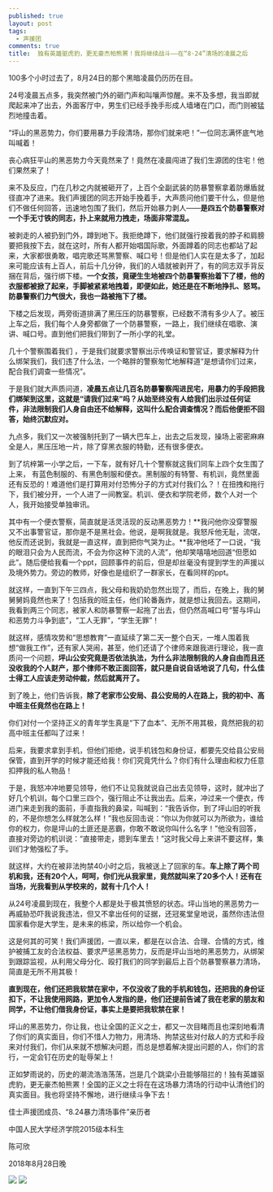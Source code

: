 ```yaml
---
published: true
layout: post
tags:
  - 声援团
comments: true
title:  独有英雄驱虎豹，更无豪杰帕熊罴！我将继续战斗——在“8·24”清场的凌晨之后
---
```


100多个小时过去了，8月24日的那个黑暗凌晨仍历历在目。

24号凌晨五点多，我突然被门外的砸门声和叫嚷声惊醒。来不及多想，我当即就爬起来冲了出去，外面客厅中，男生们已经手挽手形成人墙堵在门口，而门则被猛烈地撞击着。

“坪山的黑恶势力，你们要用暴力手段清场，那你们就来吧！”一位同志满怀底气地叫喊着！

丧心病狂平山的黑恶势力今天竟然来了！竟然在凌晨闯进了我们生源团的住宅！他们果然来了！

来不及反应，门在几秒之内就被砸开了，上百个全副武装的防暴警察拿着防爆盾就径直冲了进来。我们声援团的同志开始手挽着手，大声质问他们要干什么，但是他们不做任何回答，迅速地包围了我们，然后开始暴力剥人——**是四五个防暴警察对一个手无寸铁的同志，扑上来就用力拽走，场面非常混乱。**

被剥走的人被扔到门外，蹲到地下。我拒绝蹲下，他们就强行按着我的脖子和肩膀要把我按下去，就在这时，所有人都开始唱国际歌，外面蹲着的同志也都站了起来，大家都很勇敢，唱完歌还骂黑警察、喊口号！但是他们人实在是太多了，加起来可能应该有上百人，前后十几分钟，我们的人墙就被剥开了，有的同志双手背反捆在背后，强行绑下楼。**一个女孩，竟硬生生地被四个防暴警察抬着下了楼，他的衣服都被掀了起来，手脚被紧紧地拽着，即便如此，她还是在不断地挣扎、怒骂。防暴警察们力气很大，我也一路被拖下了楼。**

下楼之后发现，两旁街道排满了黑压压的防暴警察，已经数不清有多少人了。被压上车之后，我们每个人身旁都做了一个防暴警察，一路上，我们继续在唱歌、演讲、喊口号。直到他们把我们带到了一所小学的礼堂。

几十个警察围着我们 ，于是我们就要求警察出示传唤证和警官证，要求解释为什么绑架我们，我们违了什么法，一个略胖的警察匆忙地解释道“是想请你们过来，配合我们调查一些情况”。

于是我们就大声质问道，**凌晨五点让几百名防暴警察闯进民宅，用暴力的手段把我们绑架到这里，这就是“请我们过来”吗？从始至终没有人给我们出示过任何证件，非法限制我们人身自由还不给解释，这叫什么配合调查情况？而后他便拒不回答，始终沉默应对。**

九点多，我们又一次被强制托到了一辆大巴车上，出去之后发现，操场上密密麻麻全是人，黑压压地一片，除了穿黑衣服的特勤，还有很多便衣。

到了坑梓第一小学之后，一下车，就有好几十个警察就这我们同车上四个女生围了上来，
有蓝色制服的、有黑色制服和便衣。黑制服的有特警、有机训，竟然里面还有反恐的！难道他们是打算用对付恐怖分子的方式对付我们么？！在扭拽和拖行下，我们被分开，一个人进了一间教室。机训、便衣和学院老师，数个人对一个人，我开始接受单独审讯。

其中有一个便衣警察，简直就是活灵活现的反动黑恶势力！**我问他你没穿警服又不出事警官证，那你是不是黑社会。他说，是啊我就是。我怒斥他无耻，流氓，他反而还说到，我就是一直这样，直到把你气哭为止。**我冲他呸了一口说，“我的眼泪只会为人民而流，不会为你这种下流的人流”，他却笑嘻嘻地回道“但愿如此”。随后便给我看一个ppt，回顾事件的前后，但是却丝毫没有提到学生的声援以及境外势力。旁边的教师，好像也是组织了一群家长，在看同样的ppt。

就这样，一直到下午三四点，我父母和我奶奶忽然出现了，而后，在晚上，我的舅舅舅妈竟然也来了！包括我的班主任，他们轮番轰炸，就是想让我回去。这期间，我看到两三个同志，被家人和防暴警察一起拖了出去，但仍然高喊口号“誓与坪山和恶势力斗争到底”，“工人无罪”，“学生无罪”！

就这样，感情攻势和“思想教育”一直延续了第二天一整个白天，一堆人围着我想“做我工作”，还有家人哭闹，甚至，他们还请了个律师来跟我进行理论，我一直质问一个问题，**坪山公安究竟是否依法执法，为什么非法限制我的人身自由而且还没收我的个人财产，那个律师不敢正面回答，就只是自说自话地说了几句，什么佳士得工人应该走劳动仲裁，然后就离开了。**

到了晚上，他们告诉我，**除了老家市公安局、县公安局的人在路上，我的初中、高中班主任竟然也在路上！**

你们对付一个坚持正义的青年学生真是“下了血本”、无所不用其极，竟然把我的初高中班主任都叫了过来！

后来，我要求拿到手机，但他们拒绝，说手机钱包和身份证，都要先交给县公安局保管，直到开学的时候才能还给我！你们究竟凭什么？你们有什么理由和权力任意扣押我的私人物品！

于是，我怒冲冲地要见领导，他们不让见我就说自己出去见领导，这时，就冲出了好几个机训，每个口里三四个，强行阻止不让我出去。后来，冲过来一个便衣，传进门来走到我的面前，手直指我的鼻梁，叫喊到：“我告诉你，到了坪山旧的听我的，不是你想怎么样就怎么样！”我也反回击说：“你以为你就可以为所欲为，谁给你的权力，你是坪山的土匪还是恶霸，你敢不敢说你叫什么名字！”他没有回答，直接对旁边的机训说：“直接带走，摁到车里去！”这时我父母上来讲不要这样，集训们才勉强松了手。

就这样，大约在被非法拘禁40小时之后，我被送上了回家的车。**车上除了两个司机和我，还有20个人，呵呵，你们光从我家里，竟然就叫来了20多个人！还有在当场，光我看到从学校来的，就有十几个人！**

从24号凌晨到现在，我整个人都是处于极其愤怒的状态。坪山当地的黑恶势力一再威胁恐吓我说我违法，但又不拿出任何的证据，还冠冕堂皇地说，虽然你违法但国家看你是大学生，是未来的栋梁，所以给你一个机会。

这是何其的可笑！我们声援团，一直以来，都是在以合法、合理、合情的方式，维护被捕工友的合法权益、要求严惩黑恶势力，反而是坪山当地的黑恶势力，从绑架到跟踪监视，从利用父母分化、殴打我们的同学到最后上百个防暴警察暴力清场，简直是无所不用其极！

**直到现在，他们还把我软禁在家中，不仅没收了我的手机和钱包，还把我的身份证扣下，不让我使用网路，更加令人发指的是，他们还提前告诫了我在老家的朋友和同学，不让他们借我身份证，事实上是要把我软禁在家！**

坪山的黑恶势力，你让我，也让全国的正义之士，都又一次目睹而且也深刻地看清了你们的真实面目，你们不惜人力物力，用清场、拘禁这些对付敌人的方式和手段来对付我们，你们从来就不想解决问题，而总是想着解决提出问题的人，你们的言行，一定会钉在历史的耻辱架上！

正如梦雨说的，历史的潮流浩浩荡荡，岂是几个跳梁小丑能够阻拦的！独有英雄驱虎豹，更无豪杰帕熊罴！全国的正义之士将在在这场暴力清场的行动中认清他们的真实面目。我也将坚持不懈地，进行继续斗争下去！

佳士声援团成员、“8.24暴力清场事件”亲历者

中国人民大学经济学院2015级本科生

陈可欣

2018年8月28日晚

![](https://ae01.alicdn.com/kf/HTB1NXrGKeOSBuNjy0Fdq6zDnVXas.jpg)
![](http://bbs1.people.com.cn/postImages/Y0/81/0B/73/CC/1535468336076.jpg)

